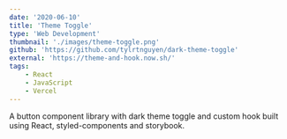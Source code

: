 ```yaml
---
date: '2020-06-10'
title: 'Theme Toggle'
type: 'Web Development'
thumbnail: './images/theme-toggle.png'
github: 'https://github.com/tylrtnguyen/dark-theme-toggle'
external: 'https://theme-and-hook.now.sh/'
tags: 
    - React
    - JavaScript
    - Vercel
---
```


A button component library with dark theme toggle and custom hook built using React, styled-components and storybook.